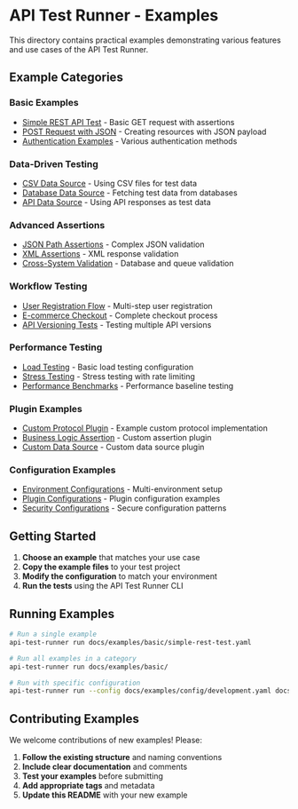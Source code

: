 # API Test Runner - Examples

This directory contains practical examples demonstrating various features and use cases of the API Test Runner.

## Example Categories

### Basic Examples
- [Simple REST API Test](basic/simple-rest-test.yaml) - Basic GET request with assertions
- [POST Request with JSON](basic/post-json-request.yaml) - Creating resources with JSON payload
- [Authentication Examples](basic/authentication-examples.yaml) - Various authentication methods

### Data-Driven Testing
- [CSV Data Source](data-driven/csv-data-source.yaml) - Using CSV files for test data
- [Database Data Source](data-driven/database-data-source.yaml) - Fetching test data from databases
- [API Data Source](data-driven/api-data-source.yaml) - Using API responses as test data

### Advanced Assertions
- [JSON Path Assertions](assertions/json-path-examples.yaml) - Complex JSON validation
- [XML Assertions](assertions/xml-assertions.yaml) - XML response validation
- [Cross-System Validation](assertions/cross-system-validation.yaml) - Database and queue validation

### Workflow Testing
- [User Registration Flow](workflows/user-registration-flow.yaml) - Multi-step user registration
- [E-commerce Checkout](workflows/ecommerce-checkout.yaml) - Complete checkout process
- [API Versioning Tests](workflows/api-versioning.yaml) - Testing multiple API versions

### Performance Testing
- [Load Testing](performance/load-testing.yaml) - Basic load testing configuration
- [Stress Testing](performance/stress-testing.yaml) - Stress testing with rate limiting
- [Performance Benchmarks](performance/benchmarks.yaml) - Performance baseline testing

### Plugin Examples
- [Custom Protocol Plugin](plugins/custom-protocol/) - Example custom protocol implementation
- [Business Logic Assertion](plugins/business-assertion/) - Custom assertion plugin
- [Custom Data Source](plugins/custom-datasource/) - Custom data source plugin

### Configuration Examples
- [Environment Configurations](config/environments/) - Multi-environment setup
- [Plugin Configurations](config/plugins/) - Plugin configuration examples
- [Security Configurations](config/security/) - Secure configuration patterns

## Getting Started

1. **Choose an example** that matches your use case
2. **Copy the example files** to your test project
3. **Modify the configuration** to match your environment
4. **Run the tests** using the API Test Runner CLI

## Running Examples

```bash
# Run a single example
api-test-runner run docs/examples/basic/simple-rest-test.yaml

# Run all examples in a category
api-test-runner run docs/examples/basic/

# Run with specific configuration
api-test-runner run --config docs/examples/config/development.yaml docs/examples/basic/
```

## Contributing Examples

We welcome contributions of new examples! Please:

1. **Follow the existing structure** and naming conventions
2. **Include clear documentation** and comments
3. **Test your examples** before submitting
4. **Add appropriate tags** and metadata
5. **Update this README** with your new example